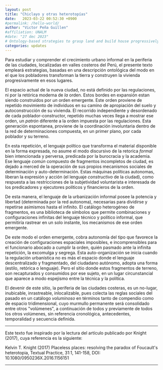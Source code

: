 ```yaml
---
layout: post
title: "Chiclayo y otras heterotopías"
date:   2023-03-22 00:52:30 +0900
#permalink: /hello-world/
author: "Victor Peña Guillen"
#affiliation: UNALM
#date: "27 dec 2023"
# Ontology-based strategies to grasp land and build house progressively
categories: updates
---
```


Para estudiar y comprender el crecimiento urbano informal en la periferia de las ciudades, localizadas en valles costeros del Perú, el presente texto empleará estrategias, basadas en una descripción ontológica del modo en el que los pobladores transforman la tierra y construyen la vivienda progresivamente en esos lugares.

El espacio actual de la nueva ciudad, no está definido por las regulaciones, ni por la retórica moderna de _la_ orden.
Estos bordes en expansión estan siendo construidos por _un_ orden emergente.
Este orden proviene de repetido movimiento de individuos en su camino de apropiación del suelo y autoconstrucción de su vivienda.
El recorrido independiente y desordenado de cada poblador-constructor, repetido muchas veces llega a mostrar ese orden, un _patrón_ diferente a la orden impuesta por las regulaciones.
Esta generación espontanea, proviene de la coordinación involuntaria dentro de la red de determinaciones compuesta, en un primer plano, por cada poblador y su terreno.

En esta repetición, el lenguaje político que transforma el material disponible en  la forma expresada, no asume el modo discursivo de la retorica _formal_ bien intencionada y perversa, predicada por la burocracia y la academia.
Ese lenguaje _común_ compuesto de fragmentos incompletos de ciudad, es dejado a merced de la operación de sus propios mecanismos sociales de determinación y auto-determinación.
Estas máquinas políticas autonomas, liberan la expresión y acción (el lenguaje _constructivo_ de la ciudad), como respuesta a las restricciones de la subjetividad voluntarista e interesada de los predicadores y ejecutores políticos y financieros de la orden.

De esta manera, el lenguaje de la urbanización informal posee la potencia y libertad (determinada por la red autonoma), necesarias para dividirse y repetirse asimismos hasta el infinito.
El catálogo heterogéneo de fragmentos, es una biblioteca de símbolos que permite combinaciones y configuraciones infinitas del lenguaje técnico y político informal, que permitiría rastrear en un solo instante, los mecanismos de ese orden emergente.

De este modo el orden emergente, cobra autonomía del tipo que favorece la creación de configuraciones espaciales imposibles, e incomprensibles para el funcionario abocado a cumplir la orden, quién pasmado ante la infinita repetición, la excomulga y segrega.
Esta auto-organización se inicia cuando la regulación urbanística no es más el espacio donde el lenguaje descentralizado y fragmentado, del ciudadano autónomo, adopta una forma (estilo, retórica o lenguaje). Pero el sitio donde estos fragmentos de terreno, son recapturados y consumidos por ese sujeto, en un lugar circunstancial que aparece a modo espejismo entre la técnica y la política.

El devenir de este sitio, la periferia de las ciudades costeras, es un no-lugar, inubicable, inrastreable, inlocalizable, pues colecta las reglas sociales del pasado en un catálogo _voluminoso_ en términos tanto de compendio como de espacio tridimensional, cuyo murmullo permanente será consolidado entre otros "volúmenes", a continuación de todos y previamente de todos los otros volúmenes, sin referencia cronológica, antecedentes, temporalidad y secuencia definida.

---
Este texto fue inspirado por la lectura del artículo publicado por Knight (2017), cuya referencia es la siguiente:

Kelvin T. Knight (2017) Placeless places: resolving the paradox of Foucault's heterotopia, Textual Practice, 31:1, 141-158, DOI: 10.1080/0950236X.2016.1156151

---

